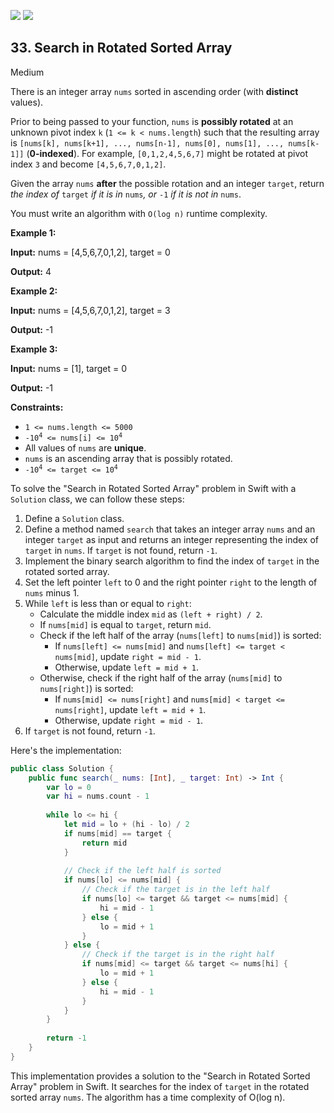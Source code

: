 [![](https://img.shields.io/github/stars/javadev/LeetCode-in-All?label=Stars&style=flat-square)](https://github.com/javadev/LeetCode-in-All)
[![](https://img.shields.io/github/forks/javadev/LeetCode-in-All?label=Fork%20me%20on%20GitHub%20&style=flat-square)](https://github.com/javadev/LeetCode-in-All/fork)

## 33\. Search in Rotated Sorted Array

Medium

There is an integer array `nums` sorted in ascending order (with **distinct** values).

Prior to being passed to your function, `nums` is **possibly rotated** at an unknown pivot index `k` (`1 <= k < nums.length`) such that the resulting array is `[nums[k], nums[k+1], ..., nums[n-1], nums[0], nums[1], ..., nums[k-1]]` (**0-indexed**). For example, `[0,1,2,4,5,6,7]` might be rotated at pivot index `3` and become `[4,5,6,7,0,1,2]`.

Given the array `nums` **after** the possible rotation and an integer `target`, return _the index of_ `target` _if it is in_ `nums`_, or_ `-1` _if it is not in_ `nums`.

You must write an algorithm with `O(log n)` runtime complexity.

**Example 1:**

**Input:** nums = [4,5,6,7,0,1,2], target = 0

**Output:** 4 

**Example 2:**

**Input:** nums = [4,5,6,7,0,1,2], target = 3

**Output:** -1 

**Example 3:**

**Input:** nums = [1], target = 0

**Output:** -1 

**Constraints:**

*   `1 <= nums.length <= 5000`
*   <code>-10<sup>4</sup> <= nums[i] <= 10<sup>4</sup></code>
*   All values of `nums` are **unique**.
*   `nums` is an ascending array that is possibly rotated.
*   <code>-10<sup>4</sup> <= target <= 10<sup>4</sup></code>

To solve the "Search in Rotated Sorted Array" problem in Swift with a `Solution` class, we can follow these steps:

1. Define a `Solution` class.
2. Define a method named `search` that takes an integer array `nums` and an integer `target` as input and returns an integer representing the index of `target` in `nums`. If `target` is not found, return `-1`.
3. Implement the binary search algorithm to find the index of `target` in the rotated sorted array.
4. Set the left pointer `left` to 0 and the right pointer `right` to the length of `nums` minus 1.
5. While `left` is less than or equal to `right`:
   - Calculate the middle index `mid` as `(left + right) / 2`.
   - If `nums[mid]` is equal to `target`, return `mid`.
   - Check if the left half of the array (`nums[left]` to `nums[mid]`) is sorted:
     - If `nums[left] <= nums[mid]` and `nums[left] <= target < nums[mid]`, update `right = mid - 1`.
     - Otherwise, update `left = mid + 1`.
   - Otherwise, check if the right half of the array (`nums[mid]` to `nums[right]`) is sorted:
     - If `nums[mid] <= nums[right]` and `nums[mid] < target <= nums[right]`, update `left = mid + 1`.
     - Otherwise, update `right = mid - 1`.
6. If `target` is not found, return `-1`.

Here's the implementation:

```swift
public class Solution {
    public func search(_ nums: [Int], _ target: Int) -> Int {
        var lo = 0
        var hi = nums.count - 1
        
        while lo <= hi {
            let mid = lo + (hi - lo) / 2
            if nums[mid] == target {
                return mid
            }
            
            // Check if the left half is sorted
            if nums[lo] <= nums[mid] {
                // Check if the target is in the left half
                if nums[lo] <= target && target <= nums[mid] {
                    hi = mid - 1
                } else {
                    lo = mid + 1
                }
            } else {
                // Check if the target is in the right half
                if nums[mid] <= target && target <= nums[hi] {
                    lo = mid + 1
                } else {
                    hi = mid - 1
                }
            }
        }
        
        return -1
    }
}

```

This implementation provides a solution to the "Search in Rotated Sorted Array" problem in Swift. It searches for the index of `target` in the rotated sorted array `nums`. The algorithm has a time complexity of O(log n).